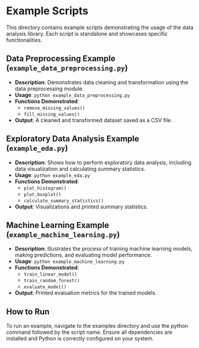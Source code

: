 # Example Scripts

This directory contains example scripts demonstrating the usage of the data analysis library. Each script is standalone and showcases specific functionalities.

## Data Preprocessing Example (`example_data_preprocessing.py`)

- **Description**: Demonstrates data cleaning and transformation using the data preprocessing module.
- **Usage**: `python example_data_preprocessing.py`
- **Functions Demonstrated**:
  - `remove_missing_values()`
  - `fill_missing_values()`
- **Output**: A cleaned and transformed dataset saved as a CSV file.

## Exploratory Data Analysis Example (`example_eda.py`)

- **Description**: Shows how to perform exploratory data analysis, including data visualization and calculating summary statistics.
- **Usage**: `python example_eda.py`
- **Functions Demonstrated**:
  - `plot_histogram()`
  - `plot_boxplot()`
  - `calculate_summary_statistics()`
- **Output**: Visualizations and printed summary statistics.

## Machine Learning Example (`example_machine_learning.py`)

- **Description**: Illustrates the process of training machine learning models, making predictions, and evaluating model performance.
- **Usage**: `python example_machine_learning.py`
- **Functions Demonstrated**:
  - `train_linear_model()`
  - `train_random_forest()`
  - `evaluate_model()`
- **Output**: Printed evaluation metrics for the trained models.

## How to Run

To run an example, navigate to the examples directory and use the python command followed by the script name. Ensure all dependencies are installed and Python is correctly configured on your system.
